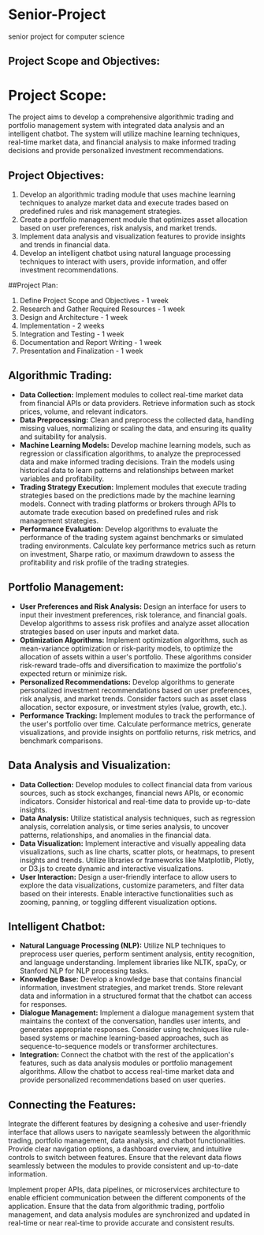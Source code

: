 # Senior-Project
senior project for computer science

## Project Scope and Objectives:

# Project Scope: 
The project aims to develop a comprehensive algorithmic trading and portfolio management system with integrated data analysis and an intelligent chatbot. The system will utilize machine learning techniques, real-time market data, and financial analysis to make informed trading decisions and provide personalized investment recommendations.

## Project Objectives:

1. Develop an algorithmic trading module that uses machine learning techniques to analyze market data and execute trades based on predefined rules and risk management strategies.
2. Create a portfolio management module that optimizes asset allocation based on user preferences, risk analysis, and market trends.
3. Implement data analysis and visualization features to provide insights and trends in financial data.
4. Develop an intelligent chatbot using natural language processing techniques to interact with users, provide information, and offer investment recommendations.

##Project Plan:

1. Define Project Scope and Objectives - 1 week
2. Research and Gather Required Resources - 1 week
3. Design and Architecture - 1 week
4. Implementation - 2 weeks
5. Integration and Testing - 1 week
6. Documentation and Report Writing - 1 week
7. Presentation and Finalization - 1 week


## Algorithmic Trading:

- **Data Collection:** Implement modules to collect real-time market data from financial APIs or data providers. Retrieve information such as stock prices, volume, and relevant indicators.
- **Data Preprocessing:** Clean and preprocess the collected data, handling missing values, normalizing or scaling the data, and ensuring its quality and suitability for analysis.
- **Machine Learning Models:** Develop machine learning models, such as regression or classification algorithms, to analyze the preprocessed data and make informed trading decisions. Train the models using historical data to learn patterns and relationships between market variables and profitability.
- **Trading Strategy Execution:** Implement modules that execute trading strategies based on the predictions made by the machine learning models. Connect with trading platforms or brokers through APIs to automate trade execution based on predefined rules and risk management strategies.
- **Performance Evaluation:** Develop algorithms to evaluate the performance of the trading system against benchmarks or simulated trading environments. Calculate key performance metrics such as return on investment, Sharpe ratio, or maximum drawdown to assess the profitability and risk profile of the trading strategies.

## Portfolio Management:

- **User Preferences and Risk Analysis:** Design an interface for users to input their investment preferences, risk tolerance, and financial goals. Develop algorithms to assess risk profiles and analyze asset allocation strategies based on user inputs and market data.
- **Optimization Algorithms:** Implement optimization algorithms, such as mean-variance optimization or risk-parity models, to optimize the allocation of assets within a user's portfolio. These algorithms consider risk-reward trade-offs and diversification to maximize the portfolio's expected return or minimize risk.
- **Personalized Recommendations:** Develop algorithms to generate personalized investment recommendations based on user preferences, risk analysis, and market trends. Consider factors such as asset class allocation, sector exposure, or investment styles (value, growth, etc.).
- **Performance Tracking:** Implement modules to track the performance of the user's portfolio over time. Calculate performance metrics, generate visualizations, and provide insights on portfolio returns, risk metrics, and benchmark comparisons.

## Data Analysis and Visualization:

- **Data Collection:** Develop modules to collect financial data from various sources, such as stock exchanges, financial news APIs, or economic indicators. Consider historical and real-time data to provide up-to-date insights.
- **Data Analysis:** Utilize statistical analysis techniques, such as regression analysis, correlation analysis, or time series analysis, to uncover patterns, relationships, and anomalies in the financial data.
- **Data Visualization:** Implement interactive and visually appealing data visualizations, such as line charts, scatter plots, or heatmaps, to present insights and trends. Utilize libraries or frameworks like Matplotlib, Plotly, or D3.js to create dynamic and interactive visualizations.
- **User Interaction:** Design a user-friendly interface to allow users to explore the data visualizations, customize parameters, and filter data based on their interests. Enable interactive functionalities such as zooming, panning, or toggling different visualization options.

## Intelligent Chatbot:

- **Natural Language Processing (NLP):** Utilize NLP techniques to preprocess user queries, perform sentiment analysis, entity recognition, and language understanding. Implement libraries like NLTK, spaCy, or Stanford NLP for NLP processing tasks.
- **Knowledge Base:** Develop a knowledge base that contains financial information, investment strategies, and market trends. Store relevant data and information in a structured format that the chatbot can access for responses.
- **Dialogue Management:** Implement a dialogue management system that maintains the context of the conversation, handles user intents, and generates appropriate responses. Consider using techniques like rule-based systems or machine learning-based approaches, such as sequence-to-sequence models or transformer architectures.
- **Integration:** Connect the chatbot with the rest of the application's features, such as data analysis modules or portfolio management algorithms. Allow the chatbot to access real-time market data and provide personalized recommendations based on user queries.

## Connecting the Features:

Integrate the different features by designing a cohesive and user-friendly interface that allows users to navigate seamlessly between the algorithmic trading, portfolio management, data analysis, and chatbot functionalities. Provide clear navigation options, a dashboard overview, and intuitive controls to switch between features. Ensure that the relevant data flows seamlessly between the modules to provide consistent and up-to-date information.

Implement proper APIs, data pipelines, or microservices architecture to enable efficient communication between the different components of the application. Ensure that the data from algorithmic trading, portfolio management, and data analysis modules are synchronized and updated in real-time or near real-time to provide accurate and consistent results.
